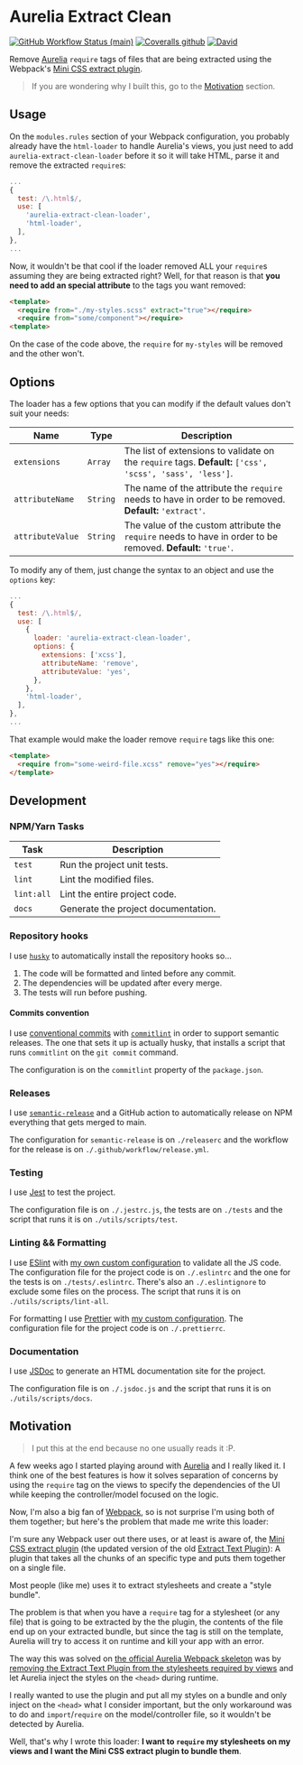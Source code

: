 # Aurelia Extract Clean

[![GitHub Workflow Status (main)](https://img.shields.io/github/workflow/status/homer0/aurelia-extract-clean-loader/Test/main?style=flat-square)](https://github.com/homer0/aurelia-extract-clean-loader/actions?query=workflow%3ATest)
[![Coveralls github](https://img.shields.io/coveralls/github/homer0/aurelia-extract-clean-loader.svg?style=flat-square)](https://coveralls.io/github/homer0/aurelia-extract-clean-loader?branch=main)
[![David](https://img.shields.io/david/dev/homer0/aurelia-extract-clean-loader.svg?style=flat-square)](https://david-dm.org/homer0/aurelia-extract-clean-loader)


Remove [Aurelia](https://aurelia.io) `require` tags of files that are being extracted using the Webpack's [Mini CSS extract plugin](https://yarnpkg.com/en/package/mini-css-extract-plugin).

> If you are wondering why I built this, go to the [Motivation](#motivation) section.

## Usage

On the `modules.rules` section of your Webpack configuration, you probably already have the `html-loader` to handle Aurelia's views, you just need to add `aurelia-extract-clean-loader` before it so it will take HTML, parse it and remove the extracted `require`s:

```js
...
{
  test: /\.html$/,
  use: [
    'aurelia-extract-clean-loader',
    'html-loader',
  ],
},
...
```

Now, it wouldn't be that cool if the loader removed ALL your `require`s assuming they are being extracted right? Well, for that reason is that **you need to add an special attribute** to the tags you want removed:

```html
<template>
  <require from="./my-styles.scss" extract="true"></require>
  <require from="some/component"></require>
<template>
```

On the case of the code above, the `require` for `my-styles` will be removed and the other won't.

## Options

The loader has a few options that you can modify if the default values don't suit your needs:

| Name             | Type     | Description                                                                                                  |
|------------------|----------|--------------------------------------------------------------------------------------------------------------|
| `extensions`     | `Array`  | The list of extensions to validate on the `require` tags. **Default:** `['css', 'scss', 'sass', 'less']`.    |
| `attributeName`  | `String` | The name of the attribute the `require` needs to have in order to be removed. **Default:** `'extract'`.      |
| `attributeValue` | `String` | The value of the custom attribute the `require` needs to have in order to be removed. **Default:** `'true'`. |

To modify any of them, just change the syntax to an object and use the `options` key:

```js
...
{
  test: /\.html$/,
  use: [
    {
      loader: 'aurelia-extract-clean-loader',
      options: {
        extensions: ['xcss'],
        attributeName: 'remove',
        attributeValue: 'yes',
      },
    },
    'html-loader',
  ],
},
...
```

That example would make the loader remove `require` tags like this one:

```html
<template>
  <require from="some-weird-file.xcss" remove="yes"></require>
</template>
```

## Development

### NPM/Yarn Tasks

| Task       | Description                         |
|------------|-------------------------------------|
| `test`     | Run the project unit tests.         |
| `lint`     | Lint the modified files.            |
| `lint:all` | Lint the entire project code.       |
| `docs`     | Generate the project documentation. |

### Repository hooks

I use [`husky`](https://yarnpkg.com/package/husky) to automatically install the repository hooks so...

1. The code will be formatted and linted before any commit.
2. The dependencies will be updated after every merge.
3. The tests will run before pushing.

#### Commits convention

I use [conventional commits](https://www.conventionalcommits.org) with [`commitlint`](https://commitlint.js.org) in order to support semantic releases. The one that sets it up is actually husky, that installs a script that runs `commitlint` on the `git commit` command.

The configuration is on the `commitlint` property of the `package.json`.

### Releases

I use [`semantic-release`](https://yarnpkg.com/package/semantic-release) and a GitHub action to automatically release on NPM everything that gets merged to main.

The configuration for `semantic-release` is on `./releaserc` and the workflow for the release is on `./.github/workflow/release.yml`.

### Testing

I use [Jest](https://facebook.github.io/jest/) to test the project.

The configuration file is on `./.jestrc.js`, the tests are on `./tests` and the script that runs it is on `./utils/scripts/test`.

### Linting && Formatting

I use [ESlint](https://eslint.org) with [my own custom configuration](https://yarnpkg.com/en/package/@homer0/eslint-plugin) to validate all the JS code. The configuration file for the project code is on `./.eslintrc` and the one for the tests is on `./tests/.eslintrc`. There's also an `./.eslintignore` to exclude some files on the process. The script that runs it is on `./utils/scripts/lint-all`.

For formatting I use [Prettier](https://prettier.io) with [my custom configuration](https://yarnpkg.com/en/package/@homer0/prettier-config). The configuration file for the project code is on `./.prettierrc`.

### Documentation

I use [JSDoc](https://jsdoc.app) to generate an HTML documentation site for the project.

The configuration file is on `./.jsdoc.js` and the script that runs it is on `./utils/scripts/docs`.

## Motivation

> I put this at the end because no one usually reads it :P.

A few weeks ago I started playing around with [Aurelia](https://aurelia.io) and I really liked it. I think one of the best features is how it solves separation of concerns by using the `require` tag on the views to specify the dependencies of the UI while keeping the controller/model focused on the logic.

Now, I'm also a big fan of [Webpack](https://webpack.js.org/), so is not surprise I'm using both of them together; but here's the problem that made me write this loader:

I'm sure any Webpack user out there uses, or at least is aware of, the [Mini CSS extract plugin](https://yarnpkg.com/en/package/mini-css-extract-plugin) (the updated version of the old [Extract Text Plugin](https://github.com/webpack-contrib/extract-text-webpack-plugin)): A plugin that takes all the chunks of an specific type and puts them together on a single file.

Most people (like me) uses it to extract stylesheets and create a "style bundle".

The problem is that when you have a `require` tag for a stylesheet (or any file) that is going to be extracted by the the plugin, the contents of the file end up on your extracted bundle, but since the tag is still on the template, Aurelia will try to access it on runtime and kill your app with an error.

The way this was solved on [the official Aurelia Webpack skeleton](https://github.com/aurelia/skeleton-navigation/blob/master/skeleton-esnext-webpack/) was by [removing the Extract Text Plugin from the stylesheets required by views](https://github.com/aurelia/skeleton-navigation/blob/master/skeleton-esnext-webpack/webpack.config.js#L62-L68) and let Aurelia inject the styles on the `<head>` during runtime.

I really wanted to use the plugin and put all my styles on a bundle and only inject on the `<head>` what I consider important, but the only workaround was to do and `import`/`require` on the model/controller file, so it wouldn't be detected by Aurelia.

Well, that's why I wrote this loader: **I want to `require` my stylesheets on my views and I want the Mini CSS extract plugin to bundle them**.
